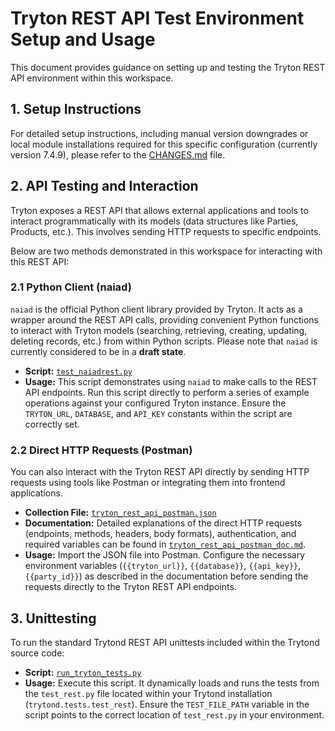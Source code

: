 # Tryton REST API Test Environment Setup and Usage

This document provides guidance on setting up and testing the Tryton REST API environment within this workspace.

## 1. Setup Instructions

For detailed setup instructions, including manual version downgrades or local module installations required for this specific configuration (currently version 7.4.9), please refer to the [CHANGES.md](CHANGES.md) file.

## 2. API Testing and Interaction

Tryton exposes a REST API that allows external applications and tools to interact programmatically with its models (data structures like Parties, Products, etc.). This involves sending HTTP requests to specific endpoints.

Below are two methods demonstrated in this workspace for interacting with this REST API:

### 2.1 Python Client (naiad)

`naiad` is the official Python client library provided by Tryton. It acts as a wrapper around the REST API calls, providing convenient Python functions to interact with Tryton models (searching, retrieving, creating, updating, deleting records, etc.) from within Python scripts. Please note that `naiad` is currently considered to be in a **draft state**.

- **Script:** [`test_naiadrest.py`](test_naiadrest.py)
- **Usage:** This script demonstrates using `naiad` to make calls to the REST API endpoints. Run this script directly to perform a series of example operations against your configured Tryton instance. Ensure the `TRYTON_URL`, `DATABASE`, and `API_KEY` constants within the script are correctly set.

### 2.2 Direct HTTP Requests (Postman)

You can also interact with the Tryton REST API directly by sending HTTP requests using tools like Postman or integrating them into frontend applications.

- **Collection File:** [`tryton_rest_api_postman.json`](tryton_rest_api_postman.json)
- **Documentation:** Detailed explanations of the direct HTTP requests (endpoints, methods, headers, body formats), authentication, and required variables can be found in [`tryton_rest_api_postman_doc.md`](tryton_rest_api_postman_doc.md).
- **Usage:** Import the JSON file into Postman. Configure the necessary environment variables (`{{tryton_url}}`, `{{database}}`, `{{api_key}}`, `{{party_id}}`) as described in the documentation before sending the requests directly to the Tryton REST API endpoints.

## 3. Unittesting

To run the standard Trytond REST API unittests included within the Trytond source code:

- **Script:** [`run_tryton_tests.py`](run_tryton_tests.py)
- **Usage:** Execute this script. It dynamically loads and runs the tests from the `test_rest.py` file located within your Trytond installation (`trytond.tests.test_rest`). Ensure the `TEST_FILE_PATH` variable in the script points to the correct location of `test_rest.py` in your environment.
